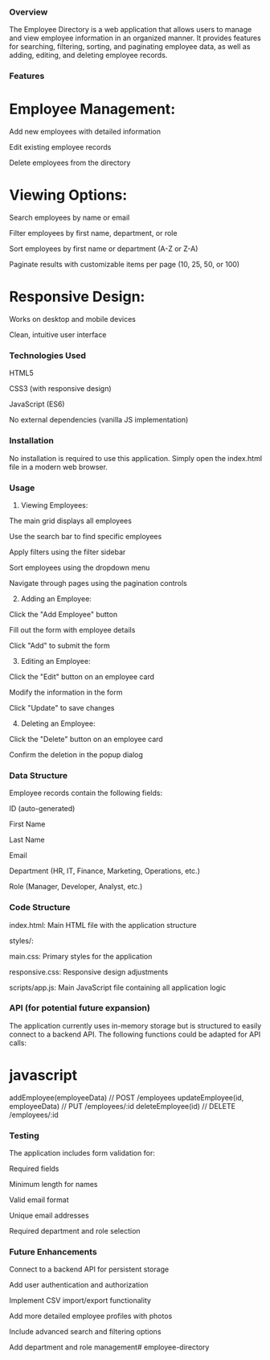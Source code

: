 ### Overview
The Employee Directory is a web application that allows users to manage and view employee information in an organized manner. It provides features for searching, filtering, sorting, and paginating employee data, as well as adding, editing, and deleting employee records.

### Features
  # Employee Management:

Add new employees with detailed information

Edit existing employee records

Delete employees from the directory

  # Viewing Options:

Search employees by name or email

Filter employees by first name, department, or role

Sort employees by first name or department (A-Z or Z-A)

Paginate results with customizable items per page (10, 25, 50, or 100)

  # Responsive Design:

Works on desktop and mobile devices

Clean, intuitive user interface

### Technologies Used
HTML5

CSS3 (with responsive design)

JavaScript (ES6)

No external dependencies (vanilla JS implementation)

### Installation
No installation is required to use this application. Simply open the index.html file in a modern web browser.

### Usage
  1. Viewing Employees:

The main grid displays all employees

Use the search bar to find specific employees

Apply filters using the filter sidebar

Sort employees using the dropdown menu

Navigate through pages using the pagination controls

  2. Adding an Employee:

Click the "Add Employee" button

Fill out the form with employee details

Click "Add" to submit the form

  3. Editing an Employee:

Click the "Edit" button on an employee card

Modify the information in the form

Click "Update" to save changes

  4. Deleting an Employee:

Click the "Delete" button on an employee card

Confirm the deletion in the popup dialog

### Data Structure
Employee records contain the following fields:

ID (auto-generated)

First Name

Last Name

Email

Department (HR, IT, Finance, Marketing, Operations, etc.)

Role (Manager, Developer, Analyst, etc.)

### Code Structure
index.html: Main HTML file with the application structure

styles/:

main.css: Primary styles for the application

responsive.css: Responsive design adjustments

scripts/app.js: Main JavaScript file containing all application logic

### API (for potential future expansion)
The application currently uses in-memory storage but is structured to easily connect to a backend API. The following functions could be adapted for API calls:

# javascript
addEmployee(employeeData)      // POST /employees
updateEmployee(id, employeeData) // PUT /employees/:id
deleteEmployee(id)            // DELETE /employees/:id

### Testing
The application includes form validation for:

Required fields

Minimum length for names

Valid email format

Unique email addresses

Required department and role selection

### Future Enhancements
Connect to a backend API for persistent storage

Add user authentication and authorization

Implement CSV import/export functionality

Add more detailed employee profiles with photos

Include advanced search and filtering options

Add department and role management#   e m p l o y e e - d i r e c t o r y  
 
